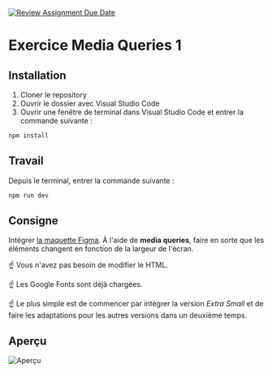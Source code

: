 [![Review Assignment Due Date](https://classroom.github.com/assets/deadline-readme-button-22041afd0340ce965d47ae6ef1cefeee28c7c493a6346c4f15d667ab976d596c.svg)](https://classroom.github.com/a/56rz_4Wm)
# Exercice Media Queries 1

## Installation

1. Cloner le repository
2. Ouvrir le dossier avec Visual Studio Code
3. Ouvrir une fenêtre de terminal dans Visual Studio Code et entrer la commande suivante :

```bash
npm install
```

## Travail

Depuis le terminal, entrer la commande suivante :

```bash
npm run dev
```

## Consigne

Intégrer [la maquette Figma](https://www.figma.com/design/7joOHBU1Xc9kVlecxBMsa9/imd2-exercice-media-queries-1?node-id=1-235&m=dev). À l'aide de **media queries**, faire en sorte que les éléments changent en fonction de la largeur de l'écran.

☝️ Vous n'avez pas besoin de modifier le HTML.

☝️ Les Google Fonts sont déjà chargées.

☝️ Le plus simple est de commencer par intégrer la version _Extra Small_ et de faire les adaptations pour les autres versions dans un deuxième temps.

## Aperçu

![Aperçu](apercu.png)
